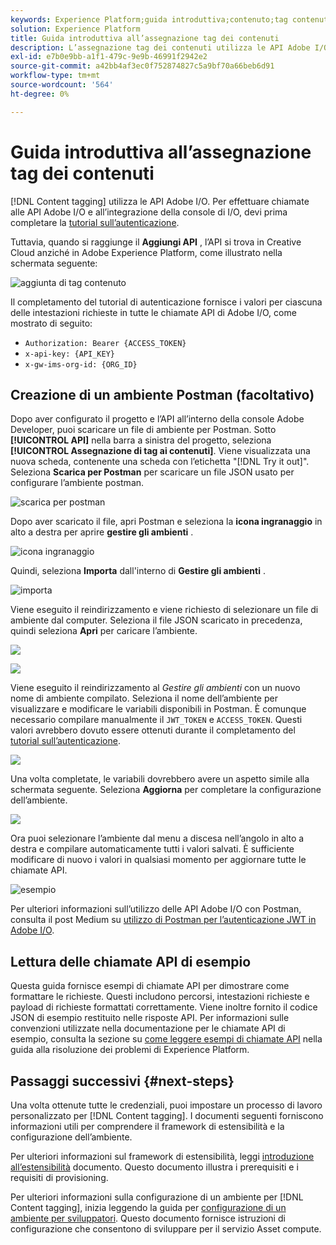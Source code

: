 ```yaml
---
keywords: Experience Platform;guida introduttiva;contenuto;tag contenuto
solution: Experience Platform
title: Guida introduttiva all’assegnazione tag dei contenuti
description: L’assegnazione tag dei contenuti utilizza le API Adobe I/O. Per effettuare chiamate alle API Adobe I/O e all’integrazione della console di I/O, devi prima completare il tutorial di autenticazione.
exl-id: e7b0e9bb-a1f1-479c-9e9b-46991f2942e2
source-git-commit: a42bb4af3ec0f752874827c5a9bf70a66beb6d91
workflow-type: tm+mt
source-wordcount: '564'
ht-degree: 0%

---
```


# Guida introduttiva all’assegnazione tag dei contenuti

[!DNL Content tagging] utilizza le API Adobe I/O. Per effettuare chiamate alle API Adobe I/O e all’integrazione della console di I/O, devi prima completare la [tutorial sull’autenticazione](https://www.adobe.com/go/platform-api-authentication-en).

Tuttavia, quando si raggiunge il **Aggiungi API** , l’API si trova in Creative Cloud anziché in Adobe Experience Platform, come illustrato nella schermata seguente:

![aggiunta di tag contenuto](./images/add-api-updated.png)

Il completamento del tutorial di autenticazione fornisce i valori per ciascuna delle intestazioni richieste in tutte le chiamate API di Adobe I/O, come mostrato di seguito:

- `Authorization: Bearer {ACCESS_TOKEN}`
- `x-api-key: {API_KEY}`
- `x-gw-ims-org-id: {ORG_ID}`

## Creazione di un ambiente Postman (facoltativo)

Dopo aver configurato il progetto e l’API all’interno della console Adobe Developer, puoi scaricare un file di ambiente per Postman. Sotto **[!UICONTROL API]** nella barra a sinistra del progetto, seleziona **[!UICONTROL Assegnazione di tag ai contenuti]**. Viene visualizzata una nuova scheda, contenente una scheda con l’etichetta &quot;[!DNL Try it out]&quot;. Seleziona **Scarica per Postman** per scaricare un file JSON usato per configurare l’ambiente postman.

![scarica per postman](./images/add-to-postman-updated.png)

Dopo aver scaricato il file, apri Postman e seleziona la **icona ingranaggio** in alto a destra per aprire **gestire gli ambienti** .

![icona ingranaggio](./images/select-gear-icon.png)

Quindi, seleziona **Importa** dall&#39;interno di **Gestire gli ambienti** .

![importa](./images/import-updated.png)

Viene eseguito il reindirizzamento e viene richiesto di selezionare un file di ambiente dal computer. Seleziona il file JSON scaricato in precedenza, quindi seleziona **Apri** per caricare l’ambiente.

![](./images/choose-your-file.png)

![](./images/click-open.png)

Viene eseguito il reindirizzamento al *Gestire gli ambienti* con un nuovo nome di ambiente compilato. Seleziona il nome dell’ambiente per visualizzare e modificare le variabili disponibili in Postman. È comunque necessario compilare manualmente il `JWT_TOKEN` e `ACCESS_TOKEN`. Questi valori avrebbero dovuto essere ottenuti durante il completamento del [tutorial sull’autenticazione](https://www.adobe.com/go/platform-api-authentication-en).

![](./images/re-direct-updated.png)

Una volta completate, le variabili dovrebbero avere un aspetto simile alla schermata seguente. Seleziona **Aggiorna** per completare la configurazione dell’ambiente.

![](./images/final-environment-updated.png)

Ora puoi selezionare l’ambiente dal menu a discesa nell’angolo in alto a destra e compilare automaticamente tutti i valori salvati. È sufficiente modificare di nuovo i valori in qualsiasi momento per aggiornare tutte le chiamate API.

![esempio](./images/select-environment-updated.png)

Per ulteriori informazioni sull’utilizzo delle API Adobe I/O con Postman, consulta il post Medium su [utilizzo di Postman per l’autenticazione JWT in Adobe I/O](https://medium.com/adobetech/using-postman-for-jwt-authentication-on-adobe-i-o-7573428ffe7f).

## Lettura delle chiamate API di esempio

Questa guida fornisce esempi di chiamate API per dimostrare come formattare le richieste. Questi includono percorsi, intestazioni richieste e payload di richieste formattati correttamente. Viene inoltre fornito il codice JSON di esempio restituito nelle risposte API. Per informazioni sulle convenzioni utilizzate nella documentazione per le chiamate API di esempio, consulta la sezione su [come leggere esempi di chiamate API](../../landing/troubleshooting.md) nella guida alla risoluzione dei problemi di Experience Platform.

## Passaggi successivi {#next-steps}

Una volta ottenute tutte le credenziali, puoi impostare un processo di lavoro personalizzato per [!DNL Content tagging]. I documenti seguenti forniscono informazioni utili per comprendere il framework di estensibilità e la configurazione dell’ambiente.

Per ulteriori informazioni sul framework di estensibilità, leggi [introduzione all’estensibilità](https://experienceleague.adobe.com/docs/asset-compute/using/extend/understand-extensibility.html) documento. Questo documento illustra i prerequisiti e i requisiti di provisioning.

Per ulteriori informazioni sulla configurazione di un ambiente per [!DNL Content tagging], inizia leggendo la guida per [configurazione di un ambiente per sviluppatori](https://experienceleague.adobe.com/docs/asset-compute/using/extend/setup-environment.html). Questo documento fornisce istruzioni di configurazione che consentono di sviluppare per il servizio Asset compute.
